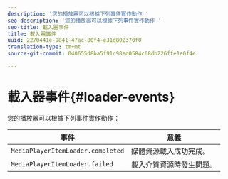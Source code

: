 ```yaml
---
description: '您的播放器可以根據下列事件實作動作 '
seo-description: '您的播放器可以根據下列事件實作動作 '
seo-title: 載入器事件
title: 載入器事件
uuid: 2270441e-9841-47ac-80f4-e31d802370f0
translation-type: tm+mt
source-git-commit: 040655d8ba5f91c98ed0584c08db226ffe1e0f4e

---
```



# 載入器事件{#loader-events}

您的播放器可以根據下列事件實作動作：

| 事件 | 意義 |
|---|---|
| `MediaPlayerItemLoader.completed` | 媒體資源載入成功完成。 |
| `MediaPlayerItemLoader.failed` | 載入介質資源時發生問題。 |

